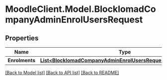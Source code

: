 # MoodleClient.Model.BlockIomadCompanyAdminEnrolUsersRequest

## Properties

Name | Type | Description | Notes
------------ | ------------- | ------------- | -------------
**Enrolments** | [**List&lt;BlockIomadCompanyAdminEnrolUsersRequestEnrolmentsInner&gt;**](BlockIomadCompanyAdminEnrolUsersRequestEnrolmentsInner.md) |  | 

[[Back to Model list]](../README.md#documentation-for-models) [[Back to API list]](../README.md#documentation-for-api-endpoints) [[Back to README]](../README.md)


